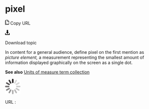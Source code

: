 # pixel

![Copy URL](media/pixel/Copy.png)
Copy URL

![Download](media/pixel/Download.png)

Download topic

In content for a general audience, define pixel on the first mention as *picture element,* a measurement representing the smallest amount of information displayed graphically on the screen as a single dot. 

**See also** [Units of measure term collection](https://worldready.cloudapp.net/Styleguide/Read?id=2700&topicid=28884)

![In progress](media/pixel/activity-large.gif)

URL :
